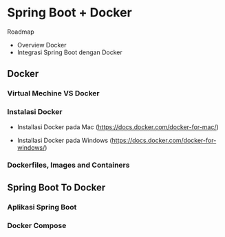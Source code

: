 # Spring Boot + Docker #

Roadmap

* Overview Docker
* Integrasi Spring Boot dengan Docker

## Docker ##

### Virtual Mechine VS Docker ###

### Instalasi Docker ###

- Installasi Docker pada Mac 
    (https://docs.docker.com/docker-for-mac/)
    
- Installasi Docker pada Windows
    (https://docs.docker.com/docker-for-windows/)

### Dockerfiles, Images and Containers ###

## Spring Boot To Docker ##

### Aplikasi Spring Boot ###

### Docker Compose ###

